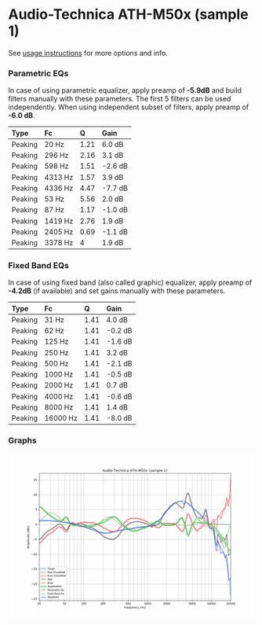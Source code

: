 # Audio-Technica ATH-M50x (sample 1)
See [usage instructions](https://github.com/jaakkopasanen/AutoEq#usage) for more options and info.

### Parametric EQs
In case of using parametric equalizer, apply preamp of **-5.9dB** and build filters manually
with these parameters. The first 5 filters can be used independently.
When using independent subset of filters, apply preamp of **-6.0 dB**.

| Type    | Fc      |    Q | Gain    |
|:--------|:--------|:-----|:--------|
| Peaking | 20 Hz   | 1.21 | 6.0 dB  |
| Peaking | 296 Hz  | 2.16 | 3.1 dB  |
| Peaking | 598 Hz  | 1.51 | -2.6 dB |
| Peaking | 4313 Hz | 1.57 | 3.9 dB  |
| Peaking | 4336 Hz | 4.47 | -7.7 dB |
| Peaking | 53 Hz   | 5.56 | 2.0 dB  |
| Peaking | 87 Hz   | 1.17 | -1.0 dB |
| Peaking | 1419 Hz | 2.76 | 1.9 dB  |
| Peaking | 2405 Hz | 0.69 | -1.1 dB |
| Peaking | 3378 Hz | 4    | 1.9 dB  |

### Fixed Band EQs
In case of using fixed band (also called graphic) equalizer, apply preamp of **-4.2dB**
(if available) and set gains manually with these parameters.

| Type    | Fc       |    Q | Gain    |
|:--------|:---------|:-----|:--------|
| Peaking | 31 Hz    | 1.41 | 4.0 dB  |
| Peaking | 62 Hz    | 1.41 | -0.2 dB |
| Peaking | 125 Hz   | 1.41 | -1.6 dB |
| Peaking | 250 Hz   | 1.41 | 3.2 dB  |
| Peaking | 500 Hz   | 1.41 | -2.1 dB |
| Peaking | 1000 Hz  | 1.41 | -0.5 dB |
| Peaking | 2000 Hz  | 1.41 | 0.7 dB  |
| Peaking | 4000 Hz  | 1.41 | -0.6 dB |
| Peaking | 8000 Hz  | 1.41 | 1.4 dB  |
| Peaking | 16000 Hz | 1.41 | -8.0 dB |

### Graphs
![](./Audio-Technica%20ATH-M50x%20(sample%201).png)